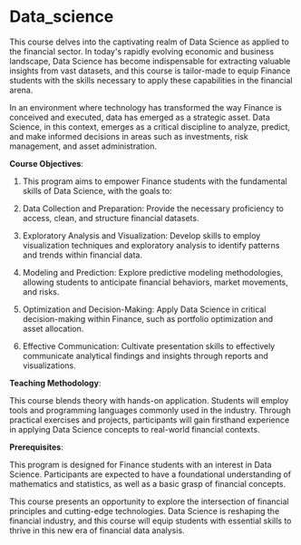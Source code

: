 # Data_science

This course delves into the captivating realm of Data Science as applied to the financial sector. In today's rapidly evolving economic and business landscape, Data Science has become indispensable for extracting valuable insights from vast datasets, and this course is tailor-made to equip Finance students with the skills necessary to apply these capabilities in the financial arena.

In an environment where technology has transformed the way Finance is conceived and executed, data has emerged as a strategic asset. Data Science, in this context, emerges as a critical discipline to analyze, predict, and make informed decisions in areas such as investments, risk management, and asset administration.

**Course Objectives**:

1. This program aims to empower Finance students with the fundamental skills of Data Science, with the goals to:

2. Data Collection and Preparation: Provide the necessary proficiency to access, clean, and structure financial datasets.

3. Exploratory Analysis and Visualization: Develop skills to employ visualization techniques and exploratory analysis to identify patterns and trends within financial data.

4. Modeling and Prediction: Explore predictive modeling methodologies, allowing students to anticipate financial behaviors, market movements, and risks.

5. Optimization and Decision-Making: Apply Data Science in critical decision-making within Finance, such as portfolio optimization and asset allocation.

6. Effective Communication: Cultivate presentation skills to effectively communicate analytical findings and insights through reports and visualizations.

**Teaching Methodology**:

This course blends theory with hands-on application. Students will employ tools and programming languages commonly used in the industry. Through practical exercises and projects, participants will gain firsthand experience in applying Data Science concepts to real-world financial contexts.

**Prerequisites**:

This program is designed for Finance students with an interest in Data Science. Participants are expected to have a foundational understanding of mathematics and statistics, as well as a basic grasp of financial concepts.

This course presents an opportunity to explore the intersection of financial principles and cutting-edge technologies. Data Science is reshaping the financial industry, and this course will equip students with essential skills to thrive in this new era of financial data analysis.
